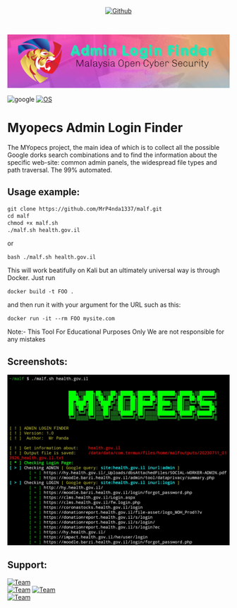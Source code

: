 <p align="center">
<a href="https://github.com/mrp4nda1337/"><img title="Github" src="https://img.shields.io/badge/MYOPECS-MrPanda-brightgreen?style=for-the-badge&logo=github"></a></p><br>

![banner](https://github.com/MrP4nda1337/malf/blob/main/banner.png)

![google](https://img.shields.io/badge/Google%20Analytics-E37400?style=for-the-badge&logo=google%20analytics&logoColor=white)
[![OS](https://img.shields.io/badge/Tested%20On-Linux%20%7C%20Android-yellowgreen.svg)](https://termux.com/)
</center>

# Myopecs Admin Login Finder

The MYopecs project, the main idea of which is to collect all the possible Google dorks search combinations and to find the information about the specific web-site: common admin panels, the widespread file types and path traversal. The 99% automated.

Usage example:
--------------
```
git clone https://github.com/MrP4nda1337/malf.git
cd malf
chmod +x malf.sh
./malf.sh health.gov.il
```
or
```
bash ./malf.sh health.gov.il
```

This will work beatifully on Kali but an ultimately universal way is through Docker. Just run 

```
docker build -t FOO .
```

and then run it with your argument for the URL such as this:

```
docker run -it --rm FOO mysite.com
```
Note:- This Tool For Educational Purposes Only We are not responsible for any mistakes

Screenshots:
------------
![screenshot](https://github.com/MrP4nda1337/malf/blob/main/sshot.jpg)

Support:
------------
<a href="https://github.com/mrp4nda1337/"><img title="Team" src="https://img.shields.io/badge/MYOPECS-MrHery-brightgreen?style=for-the-badge&logo=github"></a><br>
<a href="https://github.com/TimunGoreng20/"><img title="Team" src="https://img.shields.io/badge/MYOPECS-TimunGoreng20-brightgreen?style=for-the-badge&logo=github"></a>
<a href="https://github.com/DarkKing690/"><img title="Team" src="https://img.shields.io/badge/MYOPECS-DarkKing690-brightgreen?style=for-the-badge&logo=github"></a>
<br>
<a href="https://github.com/Kakarothz/"><img title="Team" src="https://img.shields.io/badge/MYOPECS-Kakarothz-brightgreen?style=for-the-badge&logo=github"></a>
